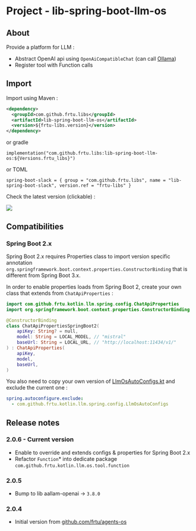 # Project - lib-spring-boot-llm-os

## About

Provide a platform for LLM :

* Abstract OpenAI api using `OpenAiCompatibleChat` (can call [Ollama](https://ollama.com/))
* Register tool with Function calls

## Import

Import using Maven :

```XML
<dependency>
  <groupId>com.github.frtu.libs</groupId>
  <artifactId>lib-spring-boot-llm-os</artifactId>
  <version>${frtu-libs.version}</version>
</dependency>
```

or gradle

```
implementation("com.github.frtu.libs:lib-spring-boot-llm-os:${Versions.frtu_libs}")
```

or TOML

```
spring-boot-slack = { group = "com.github.frtu.libs", name = "lib-spring-boot-slack", version.ref = "frtu-libs" }
```

Check the latest version (clickable) :

[<img src="https://img.shields.io/maven-central/v/com.github.frtu.libs/lib-spring-boot-llm-os.svg?label=latest%20release%20:%20lib-spring-boot-llm-os"/>](https://search.maven.org/#search%7Cga%7C1%7Ca%3A%22lib-utils%22+g%3A%22com.github.frtu.libs%22)

## Compatibilities

### Spring Boot 2.x

Spring Boot 2.x requires Properties class to import version specific
annotation `org.springframework.boot.context.properties.ConstructorBinding` that is different from Spring Boot 3.x.

In order to enable properties loads from Spring Boot 2, create your own class that extends from `ChatApiProperties` :

```kotlin
import com.github.frtu.kotlin.llm.spring.config.ChatApiProperties
import org.springframework.boot.context.properties.ConstructorBinding

@ConstructorBinding
class ChatApiPropertiesSpringBoot2(
    apiKey: String? = null,
    model: String = LOCAL_MODEL, // "mistral"
    baseUrl: String = LOCAL_URL, // "http://localhost:11434/v1/"
) : ChatApiProperties(
    apiKey,
    model,
    baseUrl,
)
```

You also need to copy your own version
of [LlmOsAutoConfigs.kt](src%2Fmain%2Fkotlin%2Fcom%2Fgithub%2Ffrtu%2Fkotlin%2Fllm%2Fspring%2Fconfig%2FLlmOsAutoConfigs.kt)
and exclude the current one :

```yaml
spring.autoconfigure.exclude:
  - com.github.frtu.kotlin.llm.spring.config.LlmOsAutoConfigs
```

## Release notes

### 2.0.6 - Current version

* Enable to override and extends configs & properties for Spring Boot 2.x
* Refactor `Function`* into dedicate package `com.github.frtu.kotlin.llm.os.tool.function`

### 2.0.5

* Bump to lib aallam-openai -> `3.8.0`

### 2.0.4

* Initial version from [github.com/frtu/agents-os](https://github.com/frtu/agents-os)
